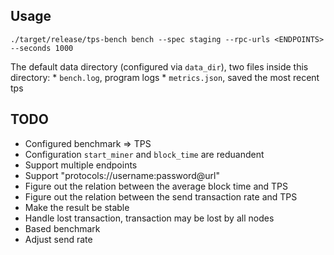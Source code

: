 
## Usage

```
./target/release/tps-bench bench --spec staging --rpc-urls <ENDPOINTS> --seconds 1000
```

The default data directory (configured via `data_dir`), two files inside this directory:
    * `bench.log`, program logs
    * `metrics.json`, saved the most recent tps

## TODO

  * Configured benchmark => TPS
  * Configuration `start_miner` and `block_time` are reduandent
  * Support multiple endpoints
  * Support "protocols://username:password@url"
  * Figure out the relation between the average block time and TPS
  * Figure out the relation between the send transaction rate and TPS
  * Make the result be stable
  * Handle lost transaction, transaction may be lost by all nodes
  * Based benchmark
  * Adjust send rate
